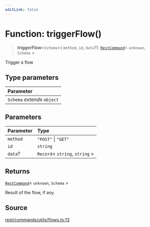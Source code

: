 ```yaml
---
editLink: false
---
```


# Function: triggerFlow()

> **triggerFlow**\<`Schema`\>( `method`, `id`, `data`?): [`RestCommand`](../interfaces/interface.RestCommand.md)\<
> `unknown`, `Schema` \>

Trigger a flow

## Type parameters

| Parameter                   |
| :-------------------------- |
| `Schema` _extends_ `object` |

## Parameters

| Parameter | Type                             |
| :-------- | :------------------------------- |
| `method`  | `"POST"` \| `"GET"`              |
| `id`      | `string`                         |
| `data`?   | `Record`\< `string`, `string` \> |

## Returns

[`RestCommand`](../interfaces/interface.RestCommand.md)\< `unknown`, `Schema` \>

Result of the flow, if any.

## Source

[rest/commands/utils/flows.ts:13](https://github.com/directus/directus/blob/7789a6c53/sdk/src/rest/commands/utils/flows.ts#L13)
